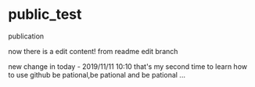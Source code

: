 # public_test
publication


now there is a edit content!
from readme edit branch

new change in today - 2019/11/11 10:10
that's my second time to learn how to use github
be pational,be pational and be pational ...
